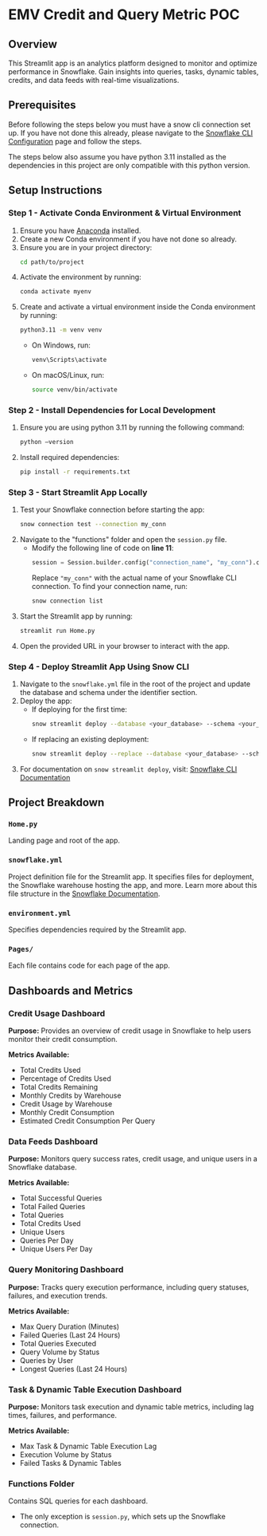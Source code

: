 # EMV Credit and Query Metric POC

## Overview

This Streamlit app is an analytics platform designed to monitor and optimize performance in Snowflake. Gain insights into queries, tasks, dynamic tables, credits, and data feeds with real-time visualizations.

## Prerequisites
Before following the steps below you must have a snow cli connection set up.
If you have not done this already, please navigate to the [Snowflake CLI Configuration](https://docs.snowflake.com/en/developer-guide/snowflake-cli/connecting/configure-connections#add-a-connection) page and follow the steps.

The steps below also assume you have python 3.11 installed as the dependencies in this project are only compatible with this python version.

## Setup Instructions

### Step 1 - Activate Conda Environment & Virtual Environment

1. Ensure you have [Anaconda](https://www.anaconda.com/) installed.
2. Create a new Conda environment if you have not done so already.
3. Ensure you are in your project directory:
   ```bash
   cd path/to/project
   ```
4. Activate the environment by running:
   ```bash
   conda activate myenv
   ```
5. Create and activate a virtual environment inside the Conda environment by running:
   ```bash
   python3.11 -m venv venv
   ```
   - On Windows, run:
     ```bash
     venv\Scripts\activate
     ```
   - On macOS/Linux, run:
     ```bash
     source venv/bin/activate
     ```

### Step 2 - Install Dependencies for Local Development

1. Ensure you are using python 3.11 by running the following command:
   ```bash
   python —version
   ```
2. Install required dependencies:
   ```bash
   pip install -r requirements.txt
   ```

### Step 3 - Start Streamlit App Locally

1. Test your Snowflake connection before starting the app:
   ```bash
   snow connection test --connection my_conn
   ```
2. Navigate to the "functions" folder and open the `session.py` file.
   - Modify the following line of code on **line 11**:
      ```python
      session = Session.builder.config("connection_name", "my_conn").create()
      ```
      Replace `"my_conn"` with the actual name of your Snowflake CLI connection. To find your connection name, run:
      ```bash
      snow connection list
      ```
4. Start the Streamlit app by running:
   ```bash
   streamlit run Home.py
   ```
5. Open the provided URL in your browser to interact with the app.

### Step 4 - Deploy Streamlit App Using Snow CLI

1. Navigate to the `snowflake.yml` file in the root of the project and update the database and schema under the identifier section.
2. Deploy the app:
   - If deploying for the first time:
     ```bash
     snow streamlit deploy --database <your_database> --schema <your_schema>
     ```
   - If replacing an existing deployment:
     ```bash
     snow streamlit deploy --replace --database <your_database> --schema <your_schema>
     ```
3. For documentation on `snow streamlit deploy`, visit:
   [Snowflake CLI Documentation](https://docs.snowflake.com/en/developer-guide/snowflake-cli/command-reference/streamlit-commands/deploy)

## Project Breakdown

### `Home.py`

Landing page and root of the app.

### `snowflake.yml`

Project definition file for the Streamlit app. It specifies files for deployment, the Snowflake warehouse hosting the app, and more.
Learn more about this file structure in the [Snowflake Documentation](https://docs.snowflake.com/en/developer-guide/snowflake-cli/streamlit-apps/manage-apps/initialize-app#label-snowcli-streamlit-project-definition).

### `environment.yml`

Specifies dependencies required by the Streamlit app.

### `Pages/`

Each file contains code for each page of the app.

## Dashboards and Metrics

### **Credit Usage Dashboard**

**Purpose:** Provides an overview of credit usage in Snowflake to help users monitor their credit consumption.

**Metrics Available:**

- Total Credits Used
- Percentage of Credits Used
- Total Credits Remaining
- Monthly Credits by Warehouse
- Credit Usage by Warehouse
- Monthly Credit Consumption
- Estimated Credit Consumption Per Query

### **Data Feeds Dashboard**

**Purpose:** Monitors query success rates, credit usage, and unique users in a Snowflake database.

**Metrics Available:**

- Total Successful Queries
- Total Failed Queries
- Total Queries
- Total Credits Used
- Unique Users
- Queries Per Day
- Unique Users Per Day

### **Query Monitoring Dashboard**

**Purpose:** Tracks query execution performance, including query statuses, failures, and execution trends.

**Metrics Available:**

- Max Query Duration (Minutes)
- Failed Queries (Last 24 Hours)
- Total Queries Executed
- Query Volume by Status
- Queries by User
- Longest Queries (Last 24 Hours)

### **Task & Dynamic Table Execution Dashboard**

**Purpose:** Monitors task execution and dynamic table metrics, including lag times, failures, and performance.

**Metrics Available:**

- Max Task & Dynamic Table Execution Lag
- Execution Volume by Status
- Failed Tasks & Dynamic Tables

### **Functions Folder**

Contains SQL queries for each dashboard.

- The only exception is `session.py`, which sets up the Snowflake connection.